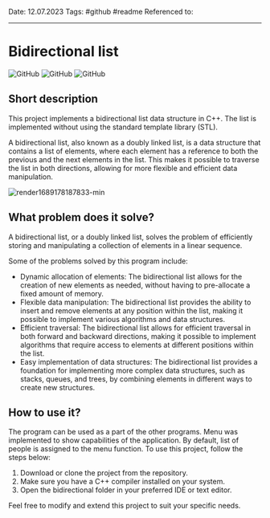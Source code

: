 Date: 12.07.2023
Tags: #github #readme 
Referenced to:

---

# Bidirectional list

![GitHub](https://img.shields.io/github/license/JarnotMaciej/bidirectional-list?style=flat-square) ![GitHub](https://img.shields.io/github/languages/top/JarnotMaciej/bidirectional-list?style=flat-square) ![GitHub](https://img.shields.io/github/languages/code-size/JarnotMaciej/bidirectional-list?style=flat-square) 

## Short description

This project implements a bidirectional list data structure in C++. The list is implemented without using the standard template library (STL).

A bidirectional list, also known as a doubly linked list, is a data structure that contains a list of elements, where each element has a reference to both the previous and the next elements in the list. This makes it possible to traverse the list in both directions, allowing for more flexible and efficient data manipulation.

![render1689178187833-min](https://github.com/JarnotMaciej/bidirectional-list/assets/92025751/16e8e751-3644-4a20-af09-d69c3774a626)

## What problem does it solve?

A bidirectional list, or a doubly linked list, solves the problem of efficiently storing and manipulating a collection of elements in a linear sequence.

Some of the problems solved by this program include:
* Dynamic allocation of elements: The bidirectional list allows for the creation of new elements as needed, without having to pre-allocate a fixed amount of memory.
* Flexible data manipulation: The bidirectional list provides the ability to insert and remove elements at any position within the list, making it possible to implement various algorithms and data structures.
* Efficient traversal: The bidirectional list allows for efficient traversal in both forward and backward directions, making it possible to implement algorithms that require access to elements at different positions within the list.
* Easy implementation of data structures: The bidirectional list provides a foundation for implementing more complex data structures, such as stacks, queues, and trees, by combining elements in different ways to create new structures.

## How to use it?

The program can be used as a part of the other programs. Menu was implemented to show capabilities of the application. By default, list of people is assigned to the menu function.
To use this project, follow the steps below:
1. Download or clone the project from the repository.
2. Make sure you have a C++ compiler installed on your system.
3. Open the bidirectional folder in your preferred IDE or text editor.

Feel free to modify and extend this project to suit your specific needs.
